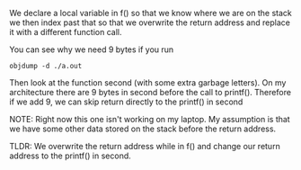 We declare a local variable in f() so that we know where we are on the stack
we then index past that so that we overwrite the return address and replace
it with a different function call.

You can see why we need 9 bytes if you run

    objdump -d ./a.out

Then look at the function second (with some extra garbage letters).
On my architecture there are 9 bytes in second before the call to printf().
Therefore if we add 9, we can skip return directly to the printf() in second

NOTE: Right now this one isn't working on my laptop. My assumption is that
we have some other data stored on the stack before the return address.

TLDR: We overwrite the return address while in f() and change
      our return address to the printf() in second.
